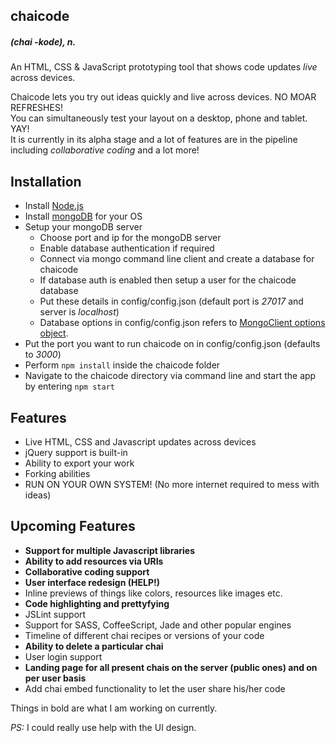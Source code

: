 chaicode
-------------
##### (chai -kode), *n.*  

An HTML, CSS & JavaScript prototyping tool that shows code updates *live* across devices.
   
Chaicode lets you try out ideas quickly and live across devices. NO MOAR REFRESHES!  
You can simultaneously test your layout on a desktop, phone and tablet. YAY!  
It is currently in its alpha stage and a lot of features are in the pipeline including *collaborative coding* and a lot more!

Installation
--------------
- Install [Node.js](http://nodejs.org/ "Node.js installation link")
- Install [mongoDB](http://www.mongodb.org/downloads "mongoDB installation link") for your OS
- Setup your mongoDB server
	- Choose port and ip for the mongoDB server
	- Enable database authentication if required
    - Connect via mongo command line client and create a database for chaicode
    - If database auth is enabled then setup a user for the chaicode database
    - Put these details in config/config.json (default port is *27017* and server is *localhost*)
    - Database options in config/config.json refers to [MongoClient options object](http://mongodb.github.io/node-mongodb-native/api-generated/mongoclient.html "MongoClient options object").
- Put the port you want to run chaicode on in config/config.json (defaults to *3000*)
- Perform ```npm install``` inside the chaicode folder
- Navigate to the chaicode directory via command line and start the app by entering ```npm start```

Features
--------------
- Live HTML, CSS and Javascript updates across devices
- jQuery support is built-in
- Ability to export your work
- Forking abilities
- RUN ON YOUR OWN SYSTEM! (No more internet required to mess with ideas)

Upcoming Features
--------------
- __Support for multiple Javascript libraries__
- __Ability to add resources via URIs__
- __Collaborative coding support__
- __User interface redesign (HELP!)__
- Inline previews of things like colors, resources like images etc.
- __Code highlighting and prettyfying__
- JSLint support
- Support for SASS, CoffeeScript, Jade and other popular engines
- Timeline of different chai recipes or versions of your code
- __Ability to delete a particular chai__
- User login support
- __Landing page for all present chais on the server (public ones) and on per user basis__
- Add chai embed functionality to let the user share his/her code

Things in bold are what I am working on currently.   

*PS:* I could really use help with the UI design.